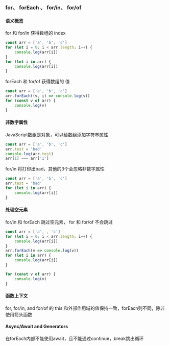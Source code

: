 ### for、 forEach 、 for/in、 for/of

#### 语义概览
for 和 for/in 获得数组的 index
```js
const arr = ['a', 'b', 'c']
for (let i = 0; i < arr.length; i++) {
    console.log(arr[i])
}
for (let i in arr) {
    console.log(arr[i])
}
```

forEach 和 for/of 获得数组的 值
```js
const arr = ['a', 'b', 'c']
arr.forEach((v, i) => console.log(v))
for (const v of arr) {
    console.log(v)
}
```

#### 非数字属性
JavaScript数组是对象，可以给数组添加字符串属性
```js
const arr = ['a', 'b', 'c']
arr.test = 'bad'
console.log(arr.test)
arr[1] === arr['1']
```

for/in 将打印出bad，其他的3个会忽略非数字属性
```js
const arr = ['a', 'b', 'c']
arr.test = 'bad'
for (let i in arr) {
    console.log(arr[i])
}
```


#### 处理空元素
for/in 和 forEach 跳过空元素， for 和 for/of 不会跳过
```js
const arr = ['a', , 'c']
for (let i = 0; i < arr.length; i++) {
    console.log(arr[i])
}
arr.forEach(v => console.log(v))
for (let i in arr) {
    console.log(arr[i])
}

for (const v of arr) {
    console.log(v)
}
```

#### 函数上下文
for, for/in, and for/of 的 this 和外部作用域的值保持一致，forEach则不同，除非使用箭头函数

#### Async/Await and Generators

在forEach内部不能使用await，且不能通过continue，break跳出循环
